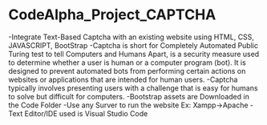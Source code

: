 # CodeAlpha_Project_CAPTCHA
-Integrate Text-Based Captcha with an existing website using HTML, CSS, JAVASCRIPT, BootStrap
-Captcha is short for Completely Automated Public Turing test to tell Computers and Humans Apart, is a security measure used to determine whether a user is human or a computer program (bot). It is designed to prevent automated bots from performing certain actions on websites or applications that are intended for human users.
-Captcha typically involves presenting users with a challenge that is easy for humans to solve but difficult for computers.
-Bootstrap assets are Downloaded in the Code Folder
-Use any Surver to run the website Ex: Xampp->Apache 
-Text Editor/IDE used is Visual Studio Code 

